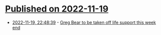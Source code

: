 # [Published on 2022-11-19](index.md)

* [2022-11-19, 22:48:39](https://news.ycombinator.com/item?id=33675708) - [Greg Bear to be taken off life support this week end](https://old.reddit.com/r/HaloStory/comments/yzmorp/sad_news_greg_bear_author_of_the_forerunner_saga/)
